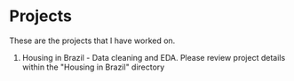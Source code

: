 # Projects
These are the projects that I have worked on. 


1) Housing in Brazil - Data cleaning and EDA.
Please review project details within the "Housing in Brazil" directory 


